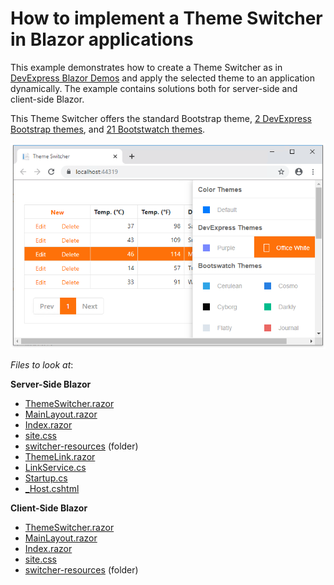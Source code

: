 # How to implement a Theme Switcher in Blazor applications

This example demonstrates how to create a Theme Switcher as in [DevExpress Blazor Demos](https://demos.devexpress.com/blazor/) and apply the selected theme to an application dynamically. The example contains solutions both for server-side and client-side Blazor.

This Theme Switcher offers the standard Bootstrap theme, [2 DevExpress Bootstrap themes](https://github.com/DevExpress/bootstrap-themes), and [21 Bootstwatch themes](https://bootswatch.com/). 

![](images/blazor-theme-switcher.png)

*Files to look at*:

**Server-Side Blazor**
* [ThemeSwitcher.razor](./CS/ServerSideBlazor/BlazorAppThemes/ThemeSwitcher/ThemeSwitcher.razor)
* [MainLayout.razor](./CS/ServerSideBlazor/BlazorAppThemes/Shared/MainLayout.razor)
* [Index.razor](./CS/ServerSideBlazor/BlazorAppThemes/Pages/Index.razor)
* [site.css](./CS/ServerSideBlazor/BlazorAppThemes/wwwroot/css/site.css)
* [switcher-resources](./CS/ServerSideBlazor/BlazorAppThemes/wwwroot/css/switcher-resources) (folder)
* [ThemeLink.razor](./CS/ServerSideBlazor/BlazorAppThemes/ThemeSwitcher/ThemeLink.razor) 
* [LinkService.cs](./CS/ServerSideBlazor/BlazorAppThemes/ThemeSwitcher/LinkService.cs)
* [Startup.cs](./CS/ServerSideBlazor/BlazorAppThemes/Startup.cs)
* [_Host.cshtml](./CS/ServerSideBlazor/BlazorAppThemes/Pages/_Host.cshtml)

**Client-Side Blazor**
* [ThemeSwitcher.razor](./CS/ClientSideBlazor/BlazorAppThemes/ThemeSwitcher/ThemeSwitcher.razor)
* [MainLayout.razor](./CS/ClientSideBlazor/BlazorAppThemes/Shared/MainLayout.razor) 
* [Index.razor](./CS/ClientSideBlazor/BlazorAppThemes/Pages/Index.razor) 
* [site.css](./CS/ClientSideBlazor/BlazorAppThemes/wwwroot/css/site.css) 
* [switcher-resources](./CS/ClientSideBlazor/BlazorAppThemes/wwwroot/css/switcher-resources) (folder)



